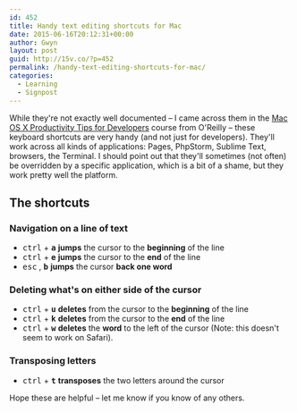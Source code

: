 ```yaml
---
id: 452
title: Handy text editing shortcuts for Mac
date: 2015-06-16T20:12:31+00:00
author: Gwyn
layout: post
guid: http://15v.co/?p=452
permalink: /handy-text-editing-shortcuts-for-mac/
categories:
  - Learning
  - Signpost
---
```

While they're not exactly well documented &#8211; I came across them in the [Mac OS X Productivity Tips for Developers](https://www.safaribooksonline.com/library/view/mac-os-x/9781491945476/) course from O'Reilly &#8211; these keyboard shortcuts are very handy (and not just for developers). They'll work across all kinds of applications: Pages, PhpStorm, Sublime Text, browsers, the Terminal. I should point out that they'll sometimes (not often) be overridden by a specific application, which is a bit of a shame, but they work pretty well the platform.

## The shortcuts

### Navigation on a line of text

  * <kbd>ctrl</kbd> + **<kbd>a</kbd>** **jumps** the cursor to the **beginning** of the line
  * <kbd>ctrl</kbd> + **<kbd>e</kbd>** **jumps** the cursor to the **end** of the line
  * <kbd>esc</kbd> , **<kbd>b</kbd>** **jumps** the cursor **back one word** 

### Deleting what's on either side of the cursor

  * <kbd>ctrl</kbd> + **<kbd>u</kbd>** **deletes** from the cursor to the **beginning** of the line
  * <kbd>ctrl</kbd> + **<kbd>k</kbd>** **deletes** from the cursor to the **end** of the line
  * <kbd>ctrl</kbd> + **<kbd>w</kbd>** **deletes** the **word** to the left of the cursor (Note: this doesn't seem to work on Safari).

### Transposing letters

  * <kbd>ctrl</kbd> + **<kbd>t</kbd>** **transposes** the two letters around the cursor

Hope these are helpful &#8211; let me know if you know of any others.